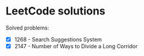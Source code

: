 # LeetCode solutions

Solved problems:
- [X] 1268 - Search Suggestions System
- [X] 2147 - Number of Ways to Divide a Long Corridor
